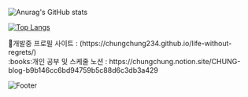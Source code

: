 
![Anurag's GitHub stats](https://github-readme-stats.vercel.app/api?username=chungchung234&show_icons=true&theme=dark)
<div></div>

[![Top Langs](https://github-readme-stats.vercel.app/api/top-langs/?username=chungchung234&langs_count=10&layout=compact&theme=dark)](https://github.com/chungchung234/chungchung234)

<div></div>
🔧개발중 프로필 사이트 : (https://chungchung234.github.io/life-without-regrets/)

<div></div>
:books:개인 공부 및 스케줄 노션 : https://chungchung.notion.site/CHUNG-blog-b9b146cc6bd94759b5c88d6c3db3a429



![Footer](https://capsule-render.vercel.app/api?type=waving&color=auto&height=200&section=footer)
